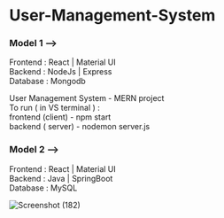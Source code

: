 # User-Management-System     
### Model 1 -->       
Frontend : React | Material UI     
Backend : NodeJs | Express     
Database : Mongodb   

User Management System - MERN project       
To run ( in VS terminal ) :     
frontend (client) - npm start      
backend ( server) - nodemon server.js

### Model 2 -->       
Frontend : React | Material UI     
Backend : Java | SpringBoot     
Database : MySQL

![Screenshot (182)](https://github.com/RuwanthiLakshika/User-Management-System/assets/125971277/6e2a2669-3d52-4610-9172-fdf63a3643a6)


